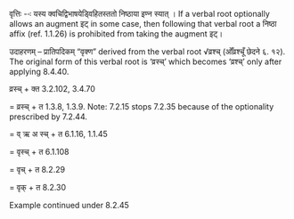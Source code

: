 




वृत्तिः --ः यस्य क्वचिद्विभाषयेड्विहितस्ततो निष्ठाया इण्न स्यात् । If a verbal root optionally allows an augment इट् in some case, then following that verbal root a निष्ठा affix (ref. 1.1.26) is prohibited from taking the augment इट्।


उदाहरणम् – प्रातिपदिकम् “वृक्ण” derived from the verbal root √व्रश्च् (ओँव्रश्चूँ छेदने ६. १२). The original form of this verbal root is ‘व्रस्च्’ which becomes ‘व्रश्च्’ only after applying 8.4.40.


व्रस्च् + क्त 3.2.102, 3.4.70

= व्रस्च् + त 1.3.8, 1.3.9. Note: 7.2.15 stops 7.2.35 because of the optionality prescribed by 7.2.44.

= व् ऋ अ स्च् + त 6.1.16, 1.1.45

= वृस्च् + त 6.1.108

= वृच् + त 8.2.29

= वृक् + त 8.2.30


Example continued under 8.2.45

